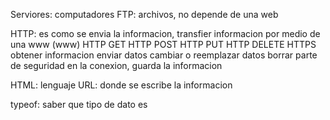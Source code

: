 Serviores: computadores
FTP: archivos, no depende de una web

HTTP: es como se envia la informacion, transfier informacion por medio de una www (www)
         HTTP GET              HTTP POST                   HTTP PUT                HTTP DELETE                                 HTTPS
    obtener informacion       enviar datos         cambiar o reemplazar datos        borrar             parte de seguridad en la conexion, guarda la informacion

HTML: lenguaje
URL: donde se escribe la informacion

typeof: saber que tipo de dato es


